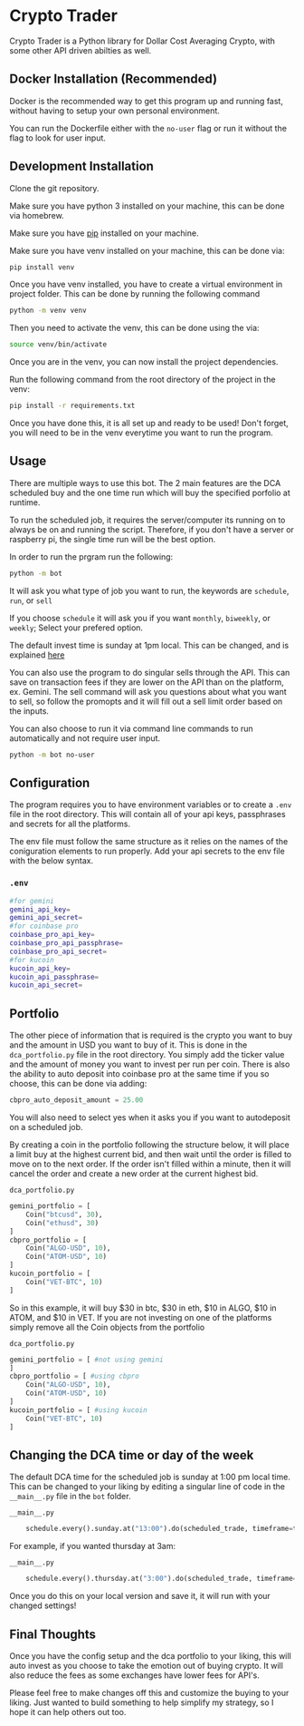 # Crypto Trader

Crypto Trader is a Python library for Dollar Cost Averaging Crypto, with some other API driven abilties as well.

## Docker Installation (Recommended)

Docker is the recommended way to get this program up and running fast, without having to setup your own personal environment.

You can run the Dockerfile either with the ```no-user``` flag or run it without the flag to look for user input.

## Development Installation

Clone the git repository.

Make sure you have python 3 installed on your machine, this can be done via homebrew.

Make sure you have [pip](https://pip.pypa.io/en/stable/) installed on your machine.

Make sure you have venv installed on your machine, this can be done via:

```bash
pip install venv
```

Once you have venv installed, you have to create a virtual environment in project folder.
This can be done by running the following command

```bash
python -m venv venv
```

Then you need to activate the venv, this can be done using the via:

```bash
source venv/bin/activate
```

Once you are in the venv, you can now install the project dependencies.

Run the following command from the root directory of the project in the venv:

```bash
pip install -r requirements.txt
```

Once you have done this, it is all set up and ready to be used!
Don't forget, you will need to be in the venv everytime you want to run the program.

## Usage

There are multiple ways to use this bot.
The 2 main features are the DCA scheduled buy and the one time run which will buy the specified porfolio at runtime.

To run the scheduled job, it requires the server/computer its running on to always be on and running the script.
Therefore, if you don't have a server or raspberry pi, the single time run will be the best option.

In order to run the prgram run the following:

```bash
python -m bot
```

It will ask you what type of job you want to run, the keywords are ```schedule```, ```run```, or ```sell```  

If you choose ```schedule``` it will ask you if you want ```monthly```, ```biweekly```, or ```weekly```; Select your prefered option.

The default invest time is sunday at 1pm local. This can be changed, and is explained [here](#changing-the-dca-time-or-day-of-the-week)

You can also use the program to do singular sells through the API. This can save on transaction fees if they are lower on the API than on the platform, ex. Gemini.
The sell command will ask you questions about what you want to sell, so follow the promopts and it will fill out a sell limit order based on the inputs.

You can also choose to run it via command line commands to run automatically and not require user input.

```bash
python -m bot no-user
```

## Configuration

The program requires you to have environment variables or to create a ```.env``` file in the root directory.
This will contain all of your api keys, passphrases and secrets for all the platforms.

The env file must follow the same structure as it relies on the names of the coniguration elements to run properly.
Add your api secrets to the env file with the below syntax.

### **`.env`**

```bash
#for gemini
gemini_api_key= 
gemini_api_secret= 
#for coinbase pro
coinbase_pro_api_key=
coinbase_pro_api_passphrase=
coinbase_pro_api_secret=
#for kucoin
kucoin_api_key=
kucoin_api_passphrase=
kucoin_api_secret=
```

## Portfolio

The other piece of information that is required is the crypto you want to buy and the amount in USD you want to buy of it.
This is done in the ```dca_portfolio.py``` file in the root directory.
You simply add the ticker value and the amount of money you want to invest per run per coin.
There is also the ability to auto deposit into coinbase pro at the same time if you so choose, this can be done via adding:

```python
cbpro_auto_deposit_amount = 25.00
```

You will also need to select yes when it asks you if you want to autodeposit on a scheduled job.

By creating a coin in the portfolio following the structure below, it will place a limit buy at the highest current bid, and then wait until the order is filled to move on to the next order. If the order isn't filled within a minute, then it will cancel the order and create a new order at the current highest bid.

```dca_portfolio.py```

```python
gemini_portfolio = [
    Coin("btcusd", 30), 
    Coin("ethusd", 30)
]
cbpro_portfolio = [
    Coin("ALGO-USD", 10),
    Coin("ATOM-USD", 10)
]
kucoin_portfolio = [
    Coin("VET-BTC", 10)
]
```

So in this example, it will buy $30 in btc, $30 in eth, $10 in ALGO, $10 in ATOM, and $10 in VET.
If you are not investing on one of the platforms simply remove all the Coin objects from the portfolio

```dca_portfolio.py```

```python
gemini_portfolio = [ #not using gemini 
]
cbpro_portfolio = [ #using cbpro
    Coin("ALGO-USD", 10),
    Coin("ATOM-USD", 10)
]
kucoin_portfolio = [ #using kucoin
    Coin("VET-BTC", 10)
]
```

## Changing the DCA time or day of the week

The default DCA time for the scheduled job is sunday at 1:00 pm local time. This can be changed to your liking by editing a singular line of code in the ```__main__.py``` file in the ```bot``` folder.

```__main__.py```

```python
    schedule.every().sunday.at("13:00").do(scheduled_trade, timeframe=timeframe, deposit=deposit)
```

For example, if you wanted thursday at 3am:

```__main__.py```

```python
    schedule.every().thursday.at("3:00").do(scheduled_trade, timeframe=timeframe, deposit=deposit)
```

Once you do this on your local version and save it, it will run with your changed settings!

## Final Thoughts

Once you have the config setup and the dca portfolio to your liking, this will auto invest as you choose to take the emotion out of buying crypto. It will also reduce the fees as some exchanges have lower fees for API's.

Please feel free to make changes off this and customize the buying to your liking. Just wanted to build something to help simplify my strategy, so I hope it can help others out too.
